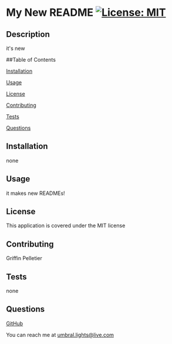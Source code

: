 # My New README [![License: MIT](https://img.shields.io/badge/License-MIT-yellow.svg)](https://opensource.org/licenses/MIT)

  ## Description
  it's new

  ##Table of Contents
  
  [Installation](#installation)

  [Usage](#usage)
  
  [License](#license)

  [Contributing](#contributing)

  [Tests](#tests)
  
  [Questions](#questions)

  <a id=#installation></a>
  ## Installation
  none

  <a id=#usage></a>
  ## Usage
  it makes new READMEs!

  <a id=#license></a>
  ## License
  This application is covered under the MIT license

  <a id=#contributing></a>
  ## Contributing
  Griffin Pelletier

  <a id=#tests></a>
  ## Tests
  none

  <a id=#questions></a>
  ## Questions
  [GitHub](https://github.com/Sunderfire)
  
  You can reach me at umbral.lights@live.com
